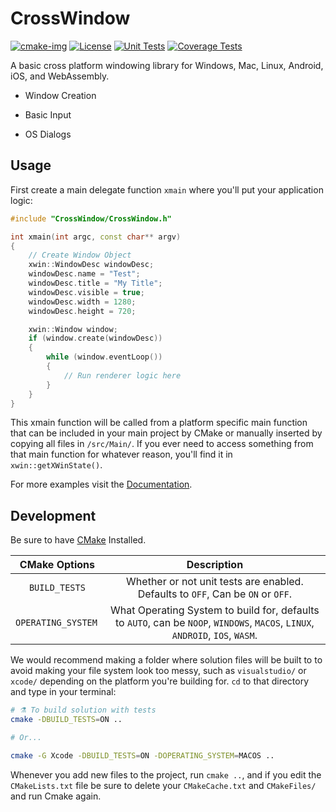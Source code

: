 # CrossWindow

[![cmake-img]][cmake-url]
[![License][license-img]][license-url]
[![Unit Tests][travis-img]][travis-url]
[![Coverage Tests][codecov-img]][codecov-url]

A basic cross platform windowing library for Windows, Mac, Linux, Android, iOS, and WebAssembly.

- Window Creation

- Basic Input

- OS Dialogs

## Usage

First create a main delegate function `xmain` where you'll put your application logic:

```cpp
#include "CrossWindow/CrossWindow.h"

int xmain(int argc, const char** argv)
{
    // Create Window Object
    xwin::WindowDesc windowDesc;
    windowDesc.name = "Test";
    windowDesc.title = "My Title";
    windowDesc.visible = true;
    windowDesc.width = 1280;
    windowDesc.height = 720;

    xwin::Window window;
    if (window.create(windowDesc))
    {
        while (window.eventLoop())
        {
            // Run renderer logic here
        }
    }
}
```

This xmain function will be called from a platform specific main function that can be included in your main project by CMake or manually inserted by copying all files in `/src/Main/`. If you ever need to access something from that main function for whatever reason, you'll find it in `xwin::getXWinState()`.

For more examples visit the [Documentation](/docs).

## Development

Be sure to have [CMake](https://cmake.org) Installed.

| CMake Options | Description |
|:-------------:|:-----------:|
| `BUILD_TESTS` | Whether or not unit tests are enabled. Defaults to `OFF`, Can be `ON` or `OFF`. |
| `OPERATING_SYSTEM ` | What Operating System to build for, defaults to `AUTO`, can be `NOOP`, `WINDOWS`, `MACOS`, `LINUX`, `ANDROID`, `IOS`, `WASM`.  |

We would recommend making a folder where solution files will be built to to avoid making your file system look too messy, such as `visualstudio/` or `xcode/` depending on the platform you're building for. `cd` to that directory and type in your terminal:

```bash
# ⚗️ To build solution with tests
cmake -DBUILD_TESTS=ON ..

# Or...

cmake -G Xcode -DBUILD_TESTS=ON -DOPERATING_SYSTEM=MACOS ..
```

Whenever you add new files to the project, run `cmake ..`, and if you edit the `CMakeLists.txt` file be sure to delete your `CMakeCache.txt` and `CMakeFiles/` and run Cmake again.

[cmake-img]: https://img.shields.io/badge/cmake-3.9-1f9948.svg?style=flat-square
[cmake-url]: https://cmake.org/
[license-img]: https://img.shields.io/:license-©-blue.svg?style=flat-square
[license-url]: https://opensource.org/licenses/MIT
[travis-img]: https://img.shields.io/travis/alaingalvan/crosswindow.svg?style=flat-square
[travis-url]: https://travis-ci.org/alaingalvan/crosswindow
[codecov-img]:https://img.shields.io/codecov/c/github/alaingalvan/crosswindow.svg?style=flat-square
[codecov-url]: https://codecov.io/gh/alaingalvan/crosswindow